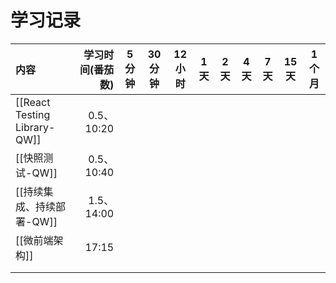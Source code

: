 # 学习记录

| 内容                           |  学习时间(番茄数) | 5 分钟 | 30 分钟 | 12 小时 | 1 天 | 2 天 | 4 天 | 7 天 | 15 天 | 1 个月 |
| :--------------------------- | ---------: | :--: | ----- | ----- | --- | --- | --- | --- | ---- | ---- |
| [[React Testing Library-QW]] | 0.5、 10:20 |      |       |       |     |     |     |     |      |      |
| [[快照测试-QW]]                  | 0.5、 10:40 |      |       |       |     |     |     |     |      |      |
| [[持续集成、持续部署-QW]]             |  1.5、14:00 |      |       |       |     |     |     |     |      |      |
| [[微前端架构]]                    |      17:15 |      |       |       |     |     |     |     |      |      |
|                              |            |      |       |       |     |     |     |     |      |      |
|                              |            |      |       |       |     |     |     |     |      |      |

